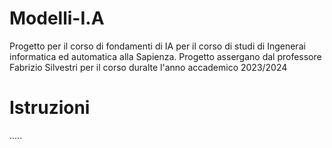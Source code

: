# Modelli-I.A
Progetto per il corso di fondamenti di IA per il corso di studi di Ingenerai informatica ed automatica alla Sapienza.
Progetto assergano dal professore Fabrizio Silvestri per il corso duralte l'anno accademico 2023/2024

# Istruzioni

.....
